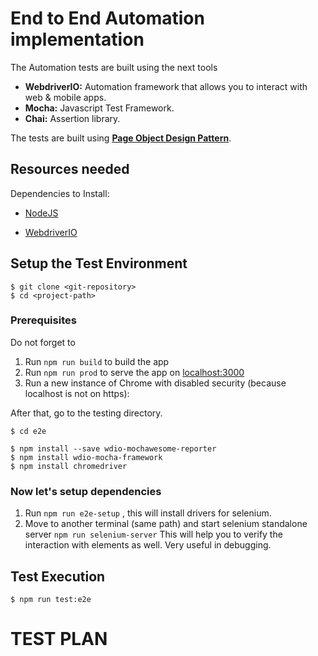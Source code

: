 # End to End Automation implementation

The Automation tests are built using the next tools

* **WebdriverIO:** Automation framework that allows you to interact with web & mobile apps.
* **Mocha:** Javascript Test Framework.
* **Chai:** Assertion library.

The tests are built using **[Page Object Design Pattern](https://martinfowler.com/bliki/PageObject.html)**.


## Resources needed

Dependencies to Install:

* [NodeJS](https://nodejs.org/en/download/)

* [WebdriverIO](http://webdriver.io/)

## Setup the Test Environment

```
$ git clone <git-repository>
$ cd <project-path>
```
### Prerequisites
Do not forget to
1.  Run `npm run build` to build the app
2.  Run `npm run prod` to serve the app on [localhost:3000](http://localhost:3000)
3.  Run a new instance of Chrome with disabled security (because localhost is not on https):

After that, go to the testing directory.

`$ cd e2e`

```
$ npm install --save wdio-mochawesome-reporter
$ npm install wdio-mocha-framework
$ npm install chromedriver
```
### Now let's setup dependencies
1. Run `npm run e2e-setup` , this will install drivers for selenium.
2. Move to another terminal (same path) and start selenium standalone server `npm run selenium-server` This will help you to verify the interaction with elements as well. Very useful in debugging.

## Test Execution
`$ npm run test:e2e`

# TEST PLAN

